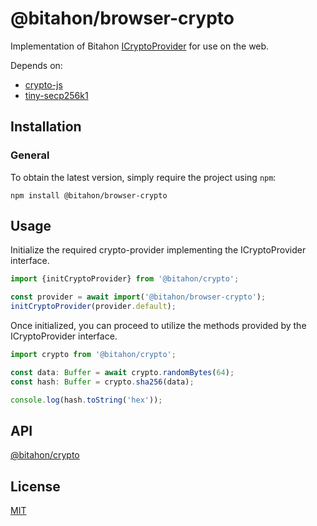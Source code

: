 # @bitahon/browser-crypto

Implementation of Bitahon [ICryptoProvider](../crypto) for use on the web.

Depends on:
- [crypto-js](https://www.npmjs.com/package/crypto-js)
- [tiny-secp256k1](https://www.npmjs.com/package/tiny-secp256k1)

## Installation

### General

To obtain the latest version, simply require the project using `npm`:

```shell
npm install @bitahon/browser-crypto
```

## Usage

Initialize the required crypto-provider implementing the ICryptoProvider interface.

```ts
import {initCryptoProvider} from '@bitahon/crypto';

const provider = await import('@bitahon/browser-crypto');
initCryptoProvider(provider.default);
```

Once initialized, you can proceed to utilize the methods provided by the ICryptoProvider interface.

```ts
import crypto from '@bitahon/crypto';

const data: Buffer = await crypto.randomBytes(64);
const hash: Buffer = crypto.sha256(data);

console.log(hash.toString('hex'));
```

## API

[@bitahon/crypto](../crypto)

## License

[MIT](LICENSE)
